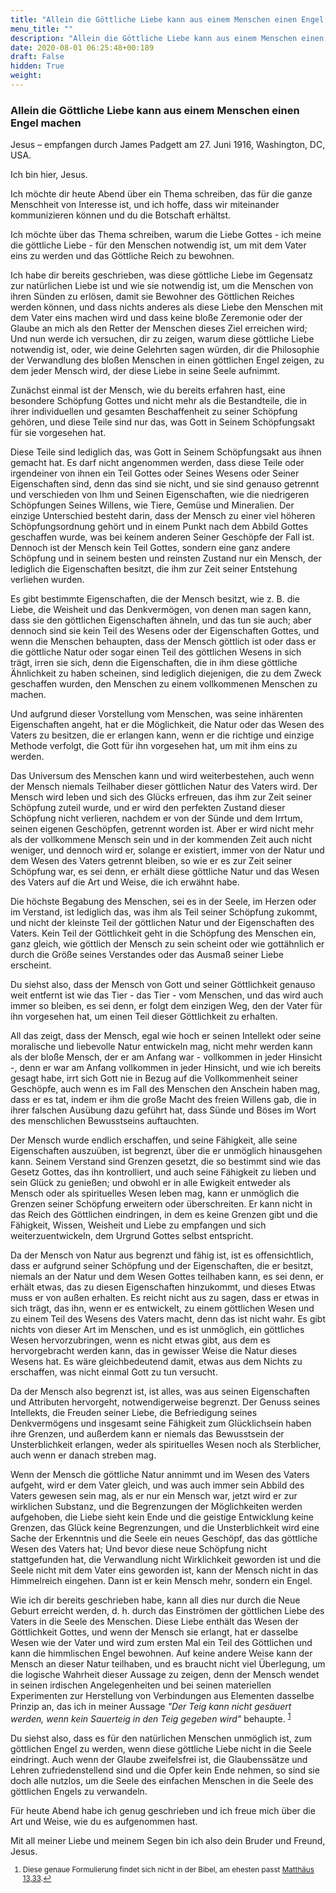 ```yaml
---
title: "Allein die Göttliche Liebe kann aus einem Menschen einen Engel machen"
menu_title: ""
description: "Allein die Göttliche Liebe kann aus einem Menschen einen Engel machen"
date: 2020-08-01 06:25:48+00:189
draft: False
hidden: True
weight:
---
```

### Allein die Göttliche Liebe kann aus einem Menschen einen Engel machen

Jesus – empfangen durch James Padgett am 27. Juni 1916, Washington, DC, USA.

Ich bin hier, Jesus.

Ich möchte dir heute Abend über ein Thema schreiben, das für die ganze Menschheit von Interesse ist, und ich hoffe, dass wir miteinander kommunizieren können und du die Botschaft erhältst.

Ich möchte über das Thema schreiben, warum die Liebe Gottes - ich meine die göttliche Liebe - für den Menschen notwendig ist, um mit dem Vater eins zu werden und das Göttliche Reich zu bewohnen.

Ich habe dir bereits geschrieben, was diese göttliche Liebe im Gegensatz zur natürlichen Liebe ist und wie sie notwendig ist, um die Menschen von ihren Sünden zu erlösen, damit sie Bewohner des Göttlichen Reiches werden können, und dass nichts anderes als diese Liebe den Menschen mit dem Vater eins machen wird und dass keine bloße Zeremonie oder der Glaube an mich als den Retter der Menschen dieses Ziel erreichen wird; Und nun werde ich versuchen, dir zu zeigen, warum diese göttliche Liebe notwendig ist, oder, wie deine Gelehrten sagen würden, dir die Philosophie der Verwandlung des bloßen Menschen in einen göttlichen Engel zeigen, zu dem jeder Mensch wird, der diese Liebe in seine Seele aufnimmt.

Zunächst einmal ist der Mensch, wie du bereits erfahren hast, eine besondere Schöpfung Gottes und nicht mehr als die Bestandteile, die in ihrer individuellen und gesamten Beschaffenheit zu seiner Schöpfung gehören, und diese Teile sind nur das, was Gott in Seinem Schöpfungsakt für sie vorgesehen hat.

Diese Teile sind lediglich das, was Gott in Seinem Schöpfungsakt aus ihnen gemacht hat. Es darf nicht angenommen werden, dass diese Teile oder irgendeiner von ihnen ein Teil Gottes oder Seines Wesens oder Seiner Eigenschaften sind, denn das sind sie nicht, und sie sind genauso getrennt und verschieden von Ihm und Seinen Eigenschaften, wie die niedrigeren Schöpfungen Seines Willens, wie Tiere, Gemüse und Mineralien. Der einzige Unterschied besteht darin, dass der Mensch zu einer viel höheren Schöpfungsordnung gehört und in einem Punkt nach dem Abbild Gottes geschaffen wurde, was bei keinem anderen Seiner Geschöpfe der Fall ist. Dennoch ist der Mensch kein Teil Gottes, sondern eine ganz andere Schöpfung und in seinem besten und reinsten Zustand nur ein Mensch, der lediglich die Eigenschaften besitzt, die ihm zur Zeit seiner Entstehung verliehen wurden.

Es gibt bestimmte Eigenschaften, die der Mensch besitzt, wie z. B. die Liebe, die Weisheit und das Denkvermögen, von denen man sagen kann, dass sie den göttlichen Eigenschaften ähneln, und das tun sie auch; aber dennoch sind sie kein Teil des Wesens oder der Eigenschaften Gottes, und wenn die Menschen behaupten, dass der Mensch göttlich ist oder dass er die göttliche Natur oder sogar einen Teil des göttlichen Wesens in sich trägt, irren sie sich, denn die Eigenschaften, die in ihm diese göttliche Ähnlichkeit zu haben scheinen, sind lediglich diejenigen, die zu dem Zweck geschaffen wurden, den Menschen zu einem vollkommenen Menschen zu machen.

Und aufgrund dieser Vorstellung vom Menschen, was seine inhärenten Eigenschaften angeht, hat er die Möglichkeit, die Natur oder das Wesen des Vaters zu besitzen, die er erlangen kann, wenn er die richtige und einzige Methode verfolgt, die Gott für ihn vorgesehen hat, um mit ihm eins zu werden.

Das Universum des Menschen kann und wird weiterbestehen, auch wenn der Mensch niemals Teilhaber dieser göttlichen Natur des Vaters wird. Der Mensch wird leben und sich des Glücks erfreuen, das ihm zur Zeit seiner Schöpfung zuteil wurde, und er wird den perfekten Zustand dieser Schöpfung nicht verlieren, nachdem er von der Sünde und dem Irrtum, seinen eigenen Geschöpfen, getrennt worden ist. Aber er wird nicht mehr als der vollkommene Mensch sein und in der kommenden Zeit auch nicht weniger, und dennoch wird er, solange er existiert, immer von der Natur und dem Wesen des Vaters getrennt bleiben, so wie er es zur Zeit seiner Schöpfung war, es sei denn, er erhält diese göttliche Natur und das Wesen des Vaters auf die Art und Weise, die ich erwähnt habe.

Die höchste Begabung des Menschen, sei es in der Seele, im Herzen oder im Verstand, ist lediglich das, was ihm als Teil seiner Schöpfung zukommt, und nicht der kleinste Teil der göttlichen Natur und der Eigenschaften des Vaters. Kein Teil der Göttlichkeit geht in die Schöpfung des Menschen ein, ganz gleich, wie göttlich der Mensch zu sein scheint oder wie gottähnlich er durch die Größe seines Verstandes oder das Ausmaß seiner Liebe erscheint.

Du siehst also, dass der Mensch von Gott und seiner Göttlichkeit genauso weit entfernt ist wie das Tier - das Tier - vom Menschen, und das wird auch immer so bleiben, es sei denn, er folgt dem einzigen Weg, den der Vater für ihn vorgesehen hat, um einen Teil dieser Göttlichkeit zu erhalten.

All das zeigt, dass der Mensch, egal wie hoch er seinen Intellekt oder seine moralische und liebevolle Natur entwickeln mag, nicht mehr werden kann als der bloße Mensch, der er am Anfang war - vollkommen in jeder Hinsicht -, denn er war am Anfang vollkommen in jeder Hinsicht, und wie ich bereits gesagt habe, irrt sich Gott nie in Bezug auf die Vollkommenheit seiner Geschöpfe, auch wenn es im Fall des Menschen den Anschein haben mag, dass er es tat, indem er ihm die große Macht des freien Willens gab, die in ihrer falschen Ausübung dazu geführt hat, dass Sünde und Böses im Wort des menschlichen Bewusstseins auftauchten.

Der Mensch wurde endlich erschaffen, und seine Fähigkeit, alle seine Eigenschaften auszuüben, ist begrenzt, über die er unmöglich hinausgehen kann. Seinem Verstand sind Grenzen gesetzt, die so bestimmt sind wie das Gesetz Gottes, das ihn kontrolliert, und auch seine Fähigkeit zu lieben und sein Glück zu genießen; und obwohl er in alle Ewigkeit entweder als Mensch oder als spirituelles Wesen leben mag, kann er unmöglich die Grenzen seiner Schöpfung erweitern oder überschreiten. Er kann nicht in das Reich des Göttlichen eindringen, in dem es keine Grenzen gibt und die Fähigkeit, Wissen, Weisheit und Liebe zu empfangen und sich weiterzuentwickeln, dem Urgrund Gottes selbst entspricht.

Da der Mensch von Natur aus begrenzt und fähig ist, ist es offensichtlich, dass er aufgrund seiner Schöpfung und der Eigenschaften, die er besitzt, niemals an der Natur und dem Wesen Gottes teilhaben kann, es sei denn, er erhält etwas, das zu diesen Eigenschaften hinzukommt, und dieses Etwas muss er von außen erhalten. Es reicht nicht aus zu sagen, dass er etwas in sich trägt, das ihn, wenn er es entwickelt, zu einem göttlichen Wesen und zu einem Teil des Wesens des Vaters macht, denn das ist nicht wahr. Es gibt nichts von dieser Art im Menschen, und es ist unmöglich, ein göttliches Wesen hervorzubringen, wenn es nicht etwas gibt, aus dem es hervorgebracht werden kann, das in gewisser Weise die Natur dieses Wesens hat. Es wäre gleichbedeutend damit, etwas aus dem Nichts zu erschaffen, was nicht einmal Gott zu tun versucht.

Da der Mensch also begrenzt ist, ist alles, was aus seinen Eigenschaften und Attributen hervorgeht, notwendigerweise begrenzt. Der Genuss seines Intellekts, die Freuden seiner Liebe, die Befriedigung seines Denkvermögens und insgesamt seine Fähigkeit zum Glücklichsein haben ihre Grenzen, und außerdem kann er niemals das Bewusstsein der Unsterblichkeit erlangen, weder als spirituelles Wesen noch als Sterblicher, auch wenn er danach streben mag.

Wenn der Mensch die göttliche Natur annimmt und im Wesen des Vaters aufgeht, wird er dem Vater gleich, und was auch immer sein Abbild des Vaters gewesen sein mag, als er nur ein Mensch war, jetzt wird er zur wirklichen Substanz, und die Begrenzungen der Möglichkeiten werden aufgehoben, die Liebe sieht kein Ende und die geistige Entwicklung keine Grenzen, das Glück keine Begrenzungen, und die Unsterblichkeit wird eine Sache der Erkenntnis und die Seele ein neues Geschöpf, das das göttliche Wesen des Vaters hat; Und bevor diese neue Schöpfung nicht stattgefunden hat, die Verwandlung nicht Wirklichkeit geworden ist und die Seele nicht mit dem Vater eins geworden ist, kann der Mensch nicht in das Himmelreich eingehen. Dann ist er kein Mensch mehr, sondern ein Engel.

Wie ich dir bereits geschrieben habe, kann all dies nur durch die Neue Geburt erreicht werden, d. h. durch das Einströmen der göttlichen Liebe des Vaters in die Seele des Menschen. Diese Liebe enthält das Wesen der Göttlichkeit Gottes, und wenn der Mensch sie erlangt, hat er dasselbe Wesen wie der Vater und wird zum ersten Mal ein Teil des Göttlichen und kann die himmlischen Engel bewohnen. Auf keine andere Weise kann der Mensch an dieser Natur teilhaben, und es braucht nicht viel Überlegung, um die logische Wahrheit dieser Aussage zu zeigen, denn der Mensch wendet in seinen irdischen Angelegenheiten und bei seinen materiellen Experimenten zur Herstellung von Verbindungen aus Elementen dasselbe Prinzip an, das ich in meiner Aussage *"Der Teig kann nicht gesäuert werden, wenn kein Sauerteig in den Teig gegeben wird"* behaupte. <sup id="a1">[1](#f1)</sup>

Du siehst also, dass es für den natürlichen Menschen unmöglich ist, zum göttlichen Engel zu werden, wenn diese göttliche Liebe nicht in die Seele eindringt. Auch wenn der Glaube zweifelsfrei ist, die Glaubenssätze und Lehren zufriedenstellend sind und die Opfer kein Ende nehmen, so sind sie doch alle nutzlos, um die Seele des einfachen Menschen in die Seele des göttlichen Engels zu verwandeln.

Für heute Abend habe ich genug geschrieben und ich freue mich über die Art und Weise, wie du es aufgenommen hast.

Mit all meiner Liebe und meinem Segen bin ich also dein Bruder und Freund, Jesus.
<small>

1. <large id="f1"> Diese genaue Formulierung findet sich nicht in der Bibel, am ehesten passt [Matthäus 13,33](https://www.schlachterbibel.de/de/bibel/matthaeus/13/33?hl=1#hl).[↩](#a1)

